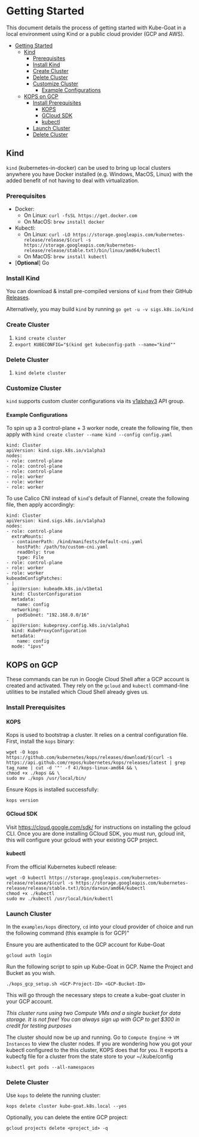 # Getting Started

This document details the process of getting started with Kube-Goat in a local
environment using Kind or a public cloud provider (GCP and AWS). 

<!-- TOC -->

- [Getting Started](#getting-started)
    - [Kind](#kind)
        - [Prerequisites](#prerequisites)
        - [Install Kind](#install-kind)
        - [Create Cluster](#create-cluster)
        - [Delete Cluster](#delete-cluster)
        - [Customize Cluster](#customize-cluster)
            - [Example Configurations](#example-configurations)
    - [KOPS on GCP](#kops-on-gcp)
        - [Install Prerequisites](#install-prerequisites)
            - [KOPS](#kops)
            - [GCloud SDK](#gcloud-sdk)
            - [kubectl](#kubectl)
        - [Launch Cluster](#launch-cluster)
        - [Delete Cluster](#delete-cluster-1)

<!-- /TOC -->

## Kind

`kind` (kubernetes-in-docker) can be used to bring up local clusters anywhere
you have Docker installed (e.g. Windows, MacOS, Linux) with the added benefit of
not having to deal with virtualization.

### Prerequisites

- Docker:
  - On Linux: `curl -fsSL https://get.docker.com`
  - On MacOS: `brew install docker`
- Kubectl:
  - On Linux:
    `curl -LO https://storage.googleapis.com/kubernetes-release/release/$(curl -s https://storage.googleapis.com/kubernetes-release/release/stable.txt)/bin/linux/amd64/kubectl`
  - On MacOS: `brew install kubectl`
- [**Optional**] Go

### Install Kind

You can download & install pre-compiled versions of `kind` from their GitHub
[Releases](https://github.com/kubernetes-sigs/kind/releases).

Alternatively, you may build `kind` by running `go get -u -v sigs.k8s.io/kind`

### Create Cluster

1. `kind create cluster`
1. `export KUBECONFIG="$(kind get kubeconfig-path --name="kind""`

### Delete Cluster

1. `kind delete cluster`

### Customize Cluster

`kind` supports custom cluster configurations via its
[v1alphav3](https://godoc.org/sigs.k8s.io/kind/pkg/cluster/config/v1alpha3) API
group.

#### Example Configurations

To spin up a 3 control-plane + 3 worker node, create the following file, then
apply with `kind create cluster --name kind --config config.yaml`

```
kind: Cluster
apiVersion: kind.sigs.k8s.io/v1alpha3
nodes:
- role: control-plane
- role: control-plane
- role: control-plane
- role: worker
- role: worker
- role: worker
```

To use Calico CNI instead of `kind`'s default of Flannel, create the following
file, then apply accordingly:

```
kind: Cluster
apiVersion: kind.sigs.k8s.io/v1alpha3
nodes:
- role: control-plane
  extraMounts:
  - containerPath: /kind/manifests/default-cni.yaml
    hostPath: /path/to/custom-cni.yaml
    readOnly: true
    type: File
- role: control-plane
- role: worker
- role: worker
kubeadmConfigPatches:
- |
  apiVersion: kubeadm.k8s.io/v1beta1
  kind: ClusterConfiguration
  metadata:
    name: config
  networking:
    podSubnet: "192.168.0.0/16"
- |
  apiVersion: kubeproxy.config.k8s.io/v1alpha1
  kind: KubeProxyConfiguration
  metadata:
    name: config
  mode: "ipvs"
```

## KOPS on GCP


These commands can be run in Google Cloud Shell after a GCP account is created and activated. They rely on the `gcloud` and `kubectl` command-line utilities to be installed which Cloud Shell already gives us.

### Install Prerequisites

#### KOPS
Kops is used to bootstrap a cluster. It relies on a central configuration file. First, install the `kops` binary:

```
wget -O kops https://github.com/kubernetes/kops/releases/download/$(curl -s https://api.github.com/repos/kubernetes/kops/releases/latest | grep tag_name | cut -d '"' -f 4)/kops-linux-amd64 && \
chmod +x ./kops && \
sudo mv ./kops /usr/local/bin/
```

Ensure Kops is installed successfully:
```
kops version
```

#### GCloud SDK
Visit https://cloud.google.com/sdk/ for instructions on installing the gcloud CLI.
Once you are done installing GCloud SDK, you must run, gcloud init, this will configure your gcloud with your existing GCP project.

#### kubectl
From the official Kubernetes kubectl release:
```
wget -O kubectl https://storage.googleapis.com/kubernetes-release/release/$(curl -s https://storage.googleapis.com/kubernetes-release/release/stable.txt)/bin/darwin/amd64/kubectl
chmod +x ./kubectl
sudo mv ./kubectl /usr/local/bin/kubectl
```

### Launch Cluster

In the `examples/kops` directory, `cd` into your cloud provider of choice and run the following command (this example is for GCP)"

Ensure you are authenticated to the GCP account for Kube-Goat
```
gcloud auth login
```

Run the following script to spin up Kube-Goat in GCP. Name the Project and Bucket as you wish.
```
./kops_gcp_setup.sh <GCP-Project-ID> <GCP-Bucket-ID>
```

This will go through the necessary steps to create a kube-goat cluster in your GCP account.

*This cluster runs using two Compute VMs and a single bucket for data storage. It is not free! You can always sign up with GCP to get $300 in credit for testing purposes*

The cluster should now be up and running. Go to `Compute Engine` -> `VM Instances` to view the cluster nodes. If you are wondering how you got your kubectl configured to the this cluster, KOPS does that for you. It exports a kubecfg file for a cluster from the state store to your ~/.kube/config 

```
kubectl get pods --all-namespaces
```

### Delete Cluster
Use `kops` to delete the running cluster:
```
kops delete cluster kube-goat.k8s.local --yes
```
Optionally, you can delete the entire GCP project:
```
gcloud projects delete <project_id> -q
```